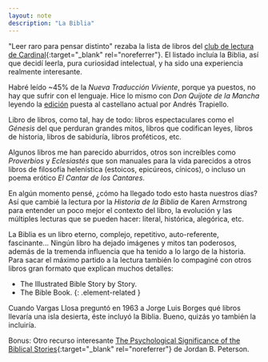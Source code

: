 ```yaml
---
layout: note
description: "La Biblia"
---
```


"Leer raro para pensar distinto" rezaba la lista de libros del [club de lectura
de Cardinal][1]{:target="_blank" rel="noreferrer"}. El listado incluía la
Biblia, así que decidí leerla, pura curiosidad intelectual, y ha sido una
experiencia realmente interesante.

Habré leído ~45% de la *Nueva Traducción Viviente*, porque ya puestos, no hay que
sufrir con el lenguaje. Hice lo mismo con *Don Quijote de la Mancha* leyendo la
[edición][2] puesta al castellano actual por Andrés Trapiello.

Libro de libros, como tal, hay de todo: libros espectaculares como el *Génesis*
del que perduran grandes mitos, libros que codifican leyes, libros de historia,
libros de sabiduría, libros proféticos, etc.

Algunos libros me han parecido aburridos, otros son increíbles como
*Proverbios* y *Eclesiastés* que son manuales para la vida parecidos a otros
libros de filosofía helenística (estoicos, epicúreos, cínicos), o
incluso un poema erótico *El Cantar de los Cantares*.

En algún momento pensé, ¿cómo ha llegado todo esto hasta nuestros días? Así que
cambié la lectura por la *Historia de la Biblia* de Karen Armstrong para
entender un poco mejor el contexto del libro, la evolución y las múltiples
lecturas que se pueden hacer: literal, histórica, alegórica, etc.

La Biblia es un libro eterno, complejo, repetitivo, auto-referente,
fascinante... Ningún libro ha dejado imágenes y mitos tan poderosos, además de
la tremenda influencia que ha tenido a lo largo de la historia. Para sacar el
máximo partido a la lectura también lo compaginé con otros libros gran formato
que explican muchos detalles:
- The Illustrated Bible Story by Story.
- The Bible Book.
{: .element-related }

Cuando Vargas Llosa preguntó en 1963 a Jorge Luis Borges qué libros llevaría
una isla desierta, éste incluyó la Biblia. Bueno, quizás yo también la
incluiría.

Bonus: Otro recurso interesante [The Psychological Significance of the
Biblical Stories][3]{:target="_blank" rel="noreferrer"} de Jordan B. Peterson.


[1]: https://cardinal.substack.com/p/cardinal-club
[2]: /notes/32
[3]: https://www.youtube.com/playlist?list=PL22J3VaeABQD_IZs7y60I3lUrrFTzkpat
